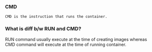 ### CMD

```
CMD is the instruction that runs the container.
```

### What is diff b/w RUN and CMD?

RUN command usually execute at the time of creating images whereas CMD command will execute at the time of running container.
